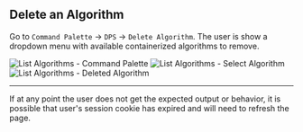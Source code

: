 ## Delete an Algorithm

Go to `Command Palette` -> `DPS` -> `Delete Algorithm`.  The user is show a dropdown menu with available containerized algorithms to remove.

![List Algorithms - Command Palette](https://raw.github.com/MAAP-Project/maap-jupyter-ide/master/user_guides/images/delete1.png)
![List Algorithms - Select Algorithm](https://raw.github.com/MAAP-Project/maap-jupyter-ide/master/user_guides/images/delete2.png)
![List Algorithms - Deleted Algorithm](https://raw.github.com/MAAP-Project/maap-jupyter-ide/master/user_guides/images/delete3.png)

---
If at any point the user does not get the expected output or behavior, it is possible that user's session cookie has expired and will need to refresh the page.